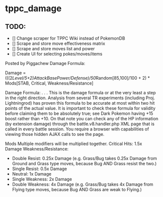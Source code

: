 # tppc_damage

## TODO:
- [] Change scraper for TPPC Wiki instead of PokemonDB
- [] Scrape and store move effectiveness matrix
- [] Scrape and store moves list and power
- [] Create UI for selecting pokes/moves/items


Posted by Piggachew
Damage Formula:

Damage = (((2*Level/5+2)*Attack*BasePower/Defense)/50*Random[85,100]/100 + 2) * Mods[STAB, Critical, Weakness/Resistance]

Damage Formula:
. . . This is the damage formula or at the very least a step in the right direction. Analysis from several TR experiments (including Proj. Lightningrod) has proven this formula to be accurate at most within two hit points of the actual value. It is important to check these formula for validity before claiming them to be absolutely true; see Dark Pokemon having +15 boost rather than +10. On that note you can check any of the HP information (by extension damage) through the battle.v8.handler.php XML page that is called in every battle session. You require a browser with capabilities of viewing those hidden AJAX calls to see the page.

Mods
Multiple modifiers will be multiplied together.
Critical Hits: 1.5x Damage
Weakness/Resistance:
- Double Resist: 0.25x Damage (e.g. Grass/Bug takes 0.25x Damage from Ground and Grass type moves, because Bug AND Grass resist the two.)
- Single Resist: 0.5x Damage
- Neutral: 1x Damage
- Single Weakness: 2x Damage
- Double Weakness: 4x Damage (e.g. Grass/Bug takes 4x Damage from Flying type moves, because Bug AND Grass are weak to Flying.)
